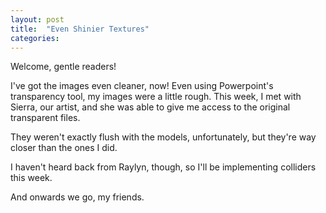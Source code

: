```yaml
---
layout: post
title:  "Even Shinier Textures"
categories:
---
```

Welcome, gentle readers!

I've got the images even cleaner, now! Even using Powerpoint's transparency tool, my images were a little rough. This week, I met with Sierra, our artist, and she was able to give me access to the original transparent files. 

They weren't exactly flush with the models, unfortunately, but they're way closer than the ones I did.

I haven't heard back from Raylyn, though, so I'll be implementing colliders this week.

And onwards we go, my friends.
